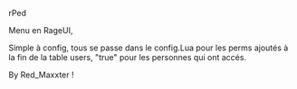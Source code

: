 rPed

Menu en RageUI,

Simple à config, tous se passe dans le config.Lua pour les perms ajoutés à la fin de la table users, "true" pour les personnes qui ont accés.


By Red_Maxxter !
